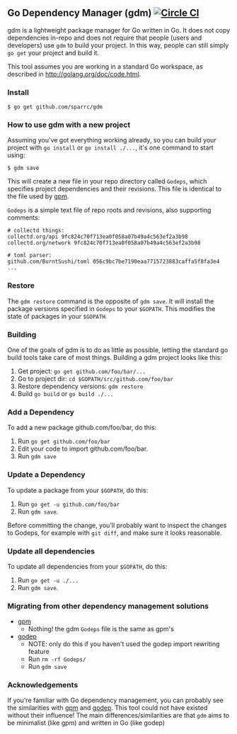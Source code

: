 ## Go Dependency Manager (gdm) [![Circle CI](https://circleci.com/gh/sparrc/gdm.svg?style=svg)](https://circleci.com/gh/sparrc/gdm)

gdm is a lightweight package manager for Go written in Go. It does not copy
dependencies in-repo and does not require that people (users and developers)
use `gdm` to build your project. In this way, people can still simply `go get`
your project and build it.

This tool assumes you are working in a standard Go workspace, as described in
http://golang.org/doc/code.html.

### Install

```console
$ go get github.com/sparrc/gdm
```

### How to use gdm with a new project

Assuming you've got everything working already, so you can build your project
with `go install` or `go install ./...`, it's one command to start using:

```console
$ gdm save
```

This will create a new file in your repo directory called `Godeps`, which
specifies project dependencies and their revisions. This file is identical to
the file used by [gpm](https://github.com/pote/gpm).

`Godeps` is a simple text file of repo roots and revisions,
also supporting comments:

```
# collectd things:
collectd.org/api 9fc824c70f713ea0f058a07b49a4c563ef2a3b98
collectd.org/network 9fc824c70f713ea0f058a07b49a4c563ef2a3b98

# toml parser:
github.com/BurntSushi/toml 056c9bc7be7190eaa7715723883caffa5f8fa3e4
...
```

### Restore

The `gdm restore` command is the opposite of `gdm save`. It will install the
package versions specified in `Godeps` to your `$GOPATH`. This modifies the
state of packages in your `$GOPATH`.

### Building

One of the goals of gdm is to do as little as possible, letting the standard go
build tools take care of most things. Building a gdm project looks like this:

1. Get project: `go get github.com/foo/bar/...`
1. Go to project dir: `cd $GOPATH/src/github.com/foo/bar`
1. Restore dependency versions: `gdm restore`
1. Build `go build` or `go build ./...`

### Add a Dependency

To add a new package github.com/foo/bar, do this:

1. Run `go get github.com/foo/bar`
1. Edit your code to import github.com/foo/bar.
1. Run `gdm save`

### Update a Dependency

To update a package from your `$GOPATH`, do this:

1. Run `go get -u github.com/foo/bar`
1. Run `gdm save`.

Before committing the change, you'll probably want to inspect the changes to
Godeps, for example with `git diff`, and make sure it looks reasonable.

### Update all dependencies

To update all dependencies from your `$GOPATH`, do this:

1. Run `go get -u ./...`
1. Run `gdm save`.

### Migrating from other dependency management solutions

- [gpm](https://github.com/pote/gpm)
    - Nothing! the gdm `Godeps` file is the same as gpm's
- [godep](https://github.com/tools/godep)
    - NOTE: only do this if you haven't used the godep import rewriting feature
    - Run `rm -rf Godeps/`
    - Run `gdm save`

### Acknowledgements

If you're familiar with Go dependency management, you can probably see the
similarities with [gpm](https://github.com/pote/gpm) and
[godep](https://github.com/tools/godep). This tool could not have existed without
their influence! The main differences/similarities are that `gdm` aims to be
minimalist (like gpm) and written in Go (like godep)
